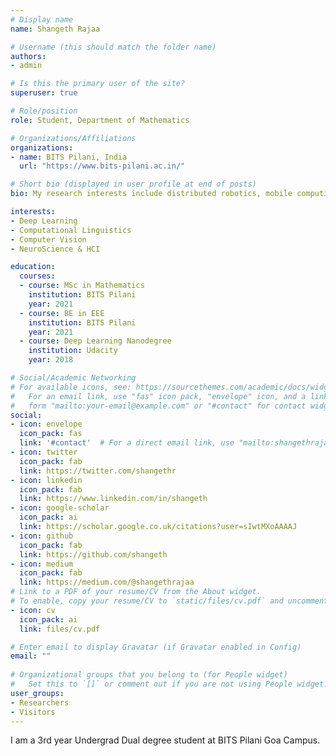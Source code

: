 ```yaml
---
# Display name
name: Shangeth Rajaa

# Username (this should match the folder name)
authors:
- admin

# Is this the primary user of the site?
superuser: true

# Role/position
role: Student, Department of Mathematics

# Organizations/Affiliations
organizations:
- name: BITS Pilani, India
  url: "https://www.bits-pilani.ac.in/"

# Short bio (displayed in user profile at end of posts)
bio: My research interests include distributed robotics, mobile computing and programmable matter.

interests:
- Deep Learning
- Computational Linguistics
- Computer Vision
- NeuroScience & HCI

education:
  courses:
  - course: MSc in Mathematics
    institution: BITS Pilani
    year: 2021
  - course: BE in EEE
    institution: BITS Pilani
    year: 2021
  - course: Deep Learning Nanodegree
    institution: Udacity
    year: 2018

# Social/Academic Networking
# For available icons, see: https://sourcethemes.com/academic/docs/widgets/#icons
#   For an email link, use "fas" icon pack, "envelope" icon, and a link in the
#   form "mailto:your-email@example.com" or "#contact" for contact widget.
social:
- icon: envelope
  icon_pack: fas
  link: '#contact'  # For a direct email link, use "mailto:shangethrajaa@gmail.com".
- icon: twitter
  icon_pack: fab
  link: https://twitter.com/shangethr
- icon: linkedin
  icon_pack: fab
  link: https://www.linkedin.com/in/shangeth
- icon: google-scholar
  icon_pack: ai
  link: https://scholar.google.co.uk/citations?user=sIwtMXoAAAAJ
- icon: github
  icon_pack: fab
  link: https://github.com/shangeth
- icon: medium
  icon_pack: fab
  link: https://medium.com/@shangethrajaa
# Link to a PDF of your resume/CV from the About widget.
# To enable, copy your resume/CV to `static/files/cv.pdf` and uncomment the lines below.  
- icon: cv
  icon_pack: ai
  link: files/cv.pdf

# Enter email to display Gravatar (if Gravatar enabled in Config)
email: ""
  
# Organizational groups that you belong to (for People widget)
#   Set this to `[]` or comment out if you are not using People widget.  
user_groups:
- Researchers
- Visitors
---
```


I am a 3rd year Undergrad Dual degree student at BITS Pilani Goa Campus. 
